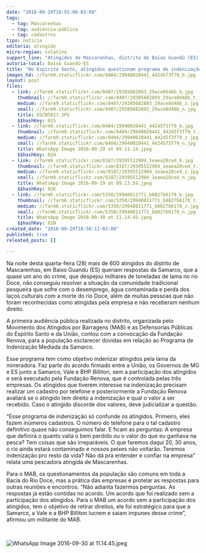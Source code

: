 ```yaml
---
date: "2016-09-29T18:55:00-03:00"
tags:
  - tag: Mascarenhas
  - tag: audiência-pública
  - tag: cadastros
tipo: noticia
editoria: atingido
micro-regiao: colatina
support_line: "Atingidos de Mascarenhas, distrito de Baixo Guandú (ES) sofrem com o desemprego, água contaminada e perda dos laços culturais com a morte do rio Doce"
autoria-local: Baixo Guandú-ES
title: "No Espírito Santo, atingidos questionam programa de indenização em audiência pública"
images_hd: //farm9.staticflickr.com/8404/29940020441_44245f3f79_b.jpg
layout: post
files:
  - link: //farm9.staticflickr.com/8407/29385682893_29ace8d48b_b.jpg
    thumbnail: //farm9.staticflickr.com/8407/29385682893_29ace8d48b_t.jpg
    medium: //farm9.staticflickr.com/8407/29385682893_29ace8d48b_z.jpg
    small: //farm9.staticflickr.com/8407/29385682893_29ace8d48b_n.jpg
    title: DSCN5827.JPG
    $$hashKey: 01S
  - link: //farm9.staticflickr.com/8404/29940020441_44245f3f79_b.jpg
    thumbnail: //farm9.staticflickr.com/8404/29940020441_44245f3f79_t.jpg
    medium: //farm9.staticflickr.com/8404/29940020441_44245f3f79_z.jpg
    small: //farm9.staticflickr.com/8404/29940020441_44245f3f79_n.jpg
    title: WhatsApp Image 2016-09-29 at 09.13.14.jpeg
    $$hashKey: 02H
  - link: //farm9.staticflickr.com/8187/29395512904_1eaea28ced_b.jpg
    thumbnail: //farm9.staticflickr.com/8187/29395512904_1eaea28ced_t.jpg
    medium: //farm9.staticflickr.com/8187/29395512904_1eaea28ced_z.jpg
    small: //farm9.staticflickr.com/8187/29395512904_1eaea28ced_n.jpg
    title: WhatsApp Image 2016-09-29 at 09.13.59.jpeg
    $$hashKey: 02K
  - link: //farm6.staticflickr.com/5350/29940811771_b8827b6178_b.jpg
    thumbnail: //farm6.staticflickr.com/5350/29940811771_b8827b6178_t.jpg
    medium: //farm6.staticflickr.com/5350/29940811771_b8827b6178_z.jpg
    small: //farm6.staticflickr.com/5350/29940811771_b8827b6178_n.jpg
    title: WhatsApp Image 2016-09-30 at 11.14.45.jpeg
    $$hashKey: 02N
created_date: "2016-09-29T18:58:11-03:00"
published: true
releated_posts: []

---
```

<p>Na noite desta quarta-feira (28) mais de 600 atingidos do distrito de Mascarenhas, em Baixo Guandu (ES) queriam respostas da Samarco, que a quase um ano do crime, que despejou milhares de toneladas de lama no rio Doce, n&atilde;o conseguiu resolver a situa&ccedil;&atilde;o da comunidade tradicional pesqueira que sofre com o desemprego, &aacute;gua contaminada e perda dos la&ccedil;os culturais com a morte do rio Doce, al&eacute;m de muitas pessoas que n&atilde;o foram reconhecidas como atingidas pela empresa e n&atilde;o receberam nenhum direito.</p>

<p>A primeira audi&ecirc;ncia p&uacute;blica realizada no distrito, organizada pelo Movimento dos Atingidos por Barragens (MAB) e as Defensorias P&uacute;blicas do Esp&iacute;rito Santo e da Uni&atilde;o, contou com a convoca&ccedil;&atilde;o da Funda&ccedil;&atilde;o Renova, para a popula&ccedil;&atilde;o esclarecer d&uacute;vidas em rela&ccedil;&atilde;o ao Programa de Indeniza&ccedil;&atilde;o Mediada da Samarco.</p>

<p>Esse programa tem como objetivo indenizar atingidos pela lama da mineradora. Faz parte do acordo firmado entre a Uni&atilde;o, os Governos de MG e ES junto a Samarco, Vale e BHP Billiton, sem a participa&ccedil;&atilde;o dos atingidos e ser&aacute; executado pela Funda&ccedil;&atilde;o Renova, que &eacute; controlada pelas tr&ecirc;s empresas. Os atingidos que tiverem interesse na indeniza&ccedil;&atilde;o precisam realizar um cadastro por telefone e posteriormente a Funda&ccedil;&atilde;o Renova avaliar&aacute; se o atingido tem direito a indeniza&ccedil;&atilde;o e qual o valor a ser recebido. Caso o atingido discorde dos valores, deve judicializar a quest&atilde;o.</p>

<p>&ldquo;Esse programa de indeniza&ccedil;&atilde;o s&oacute; confunde os atingidos. Primeiro, eles fazem in&uacute;meros cadastros. O n&uacute;mero do telefone para o tal cadastro definitivo quase n&atilde;o conseguimos falar. E ficam as perguntas: A empresa que definir&aacute; o quanto valia o bem perdido ou o valor do que eu ganhava na pesca? Tem coisas que s&atilde;o irrepar&aacute;veis. O que faremos daqui 20, 30 anos, o rio ainda estar&aacute; contaminado e nossos peixes n&atilde;o voltar&atilde;o. Teremos indeniza&ccedil;&atilde;o pro resto da vida? N&atilde;o d&aacute; pra entender e confiar na empresa&rdquo; relata uma pescadora atingida de Mascarenhas.</p>

<p>Para o MAB, os questionamentos da popula&ccedil;&atilde;o s&atilde;o comuns em toda a Bacia do Rio Doce, mas a pr&aacute;tica das empresas &eacute; protelar as respostas para outras reuni&otilde;es e encontros. &ldquo;N&atilde;o adianta fazermos perguntas. As respostas j&aacute; est&atilde;o contidas no acordo. Um acordo que foi realizado sem a participa&ccedil;&atilde;o dos atingidos. Para o MAB um acordo sem a participa&ccedil;&atilde;o dos atingidos, tem o objetivo de retirar direitos, ele foi estrat&eacute;gico para que a Samarco, a Vale e a BHP Billiton lucrem e saiam impunes desse crime&rdquo;, afirmou um militante do MAB.</p>

<p>&nbsp;</p>

<p><img alt="WhatsApp Image 2016-09-30 at 11.14.45.jpeg" src="//farm6.staticflickr.com/5350/29940811771_b8827b6178_b.jpg" /></p>

<p>&nbsp;</p>

